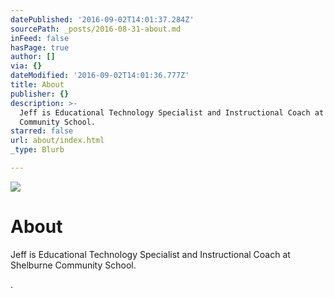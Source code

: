 ```yaml
---
datePublished: '2016-09-02T14:01:37.284Z'
sourcePath: _posts/2016-08-31-about.md
inFeed: false
hasPage: true
author: []
via: {}
dateModified: '2016-09-02T14:01:36.777Z'
title: About
publisher: {}
description: >-
  Jeff is Educational Technology Specialist and Instructional Coach at Shelburne
  Community School.
starred: false
url: about/index.html
_type: Blurb

---
```

![](https://the-grid-user-content.s3-us-west-2.amazonaws.com/12d15009-2fde-4060-823f-28084c2f09b9.png)

# About

Jeff is Educational Technology Specialist and Instructional Coach at Shelburne Community School.

.